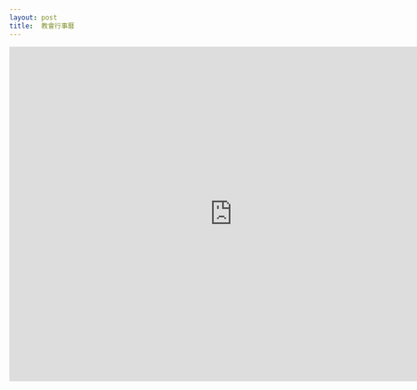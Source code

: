 ```yaml
---
layout: post  
title:  教會行事曆
---
```


<iframe src="https://www.google.com/calendar/embed?src=wcec.media%40gmail.com&ctz=America/New_York" style="border: 0" width="800" height="600" frameborder="0" scrolling="no">
</iframe>
